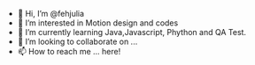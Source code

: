 - 👋 Hi, I’m @fehjulia
- 👀 I’m interested in Motion design and codes
- 🌱 I’m currently learning Java,Javascript, Phython and QA Test.
- 💞️ I’m looking to collaborate on ...
- 📫 How to reach me ... here!

<!---
fehjulia/fehjulia is a ✨ special ✨ repository because its `README.md` (this file) appears on your GitHub profile.
You can click the Preview link to take a look at your changes.
--->
